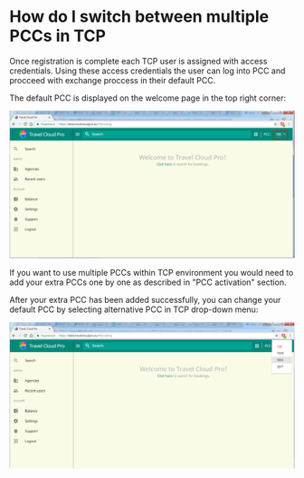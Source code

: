 # How do I switch between multiple PCCs in TCP

Once registration is complete each TCP user is assigned with access credentials. Using these access credentials the user can log into PCC and procceed with exchange proccess in their default PCC.

The default PCC is displayed on the welcome page in the top right corner:

![](/assets/DefaultPCC.png)

If you want to use multiple PCCs within TCP environment you would need to add your extra PCCs one by one as described in "PCC activation" section.

After your extra PCC has been added successfully, you can change your default PCC by selecting alternative PCC in TCP drop-down menu:

![](/assets/PCCswitch.png)

